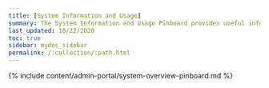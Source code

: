 ```yaml
---
title: [System Information and Usage]
summary: The System Information and Usage Pinboard provides useful information about your cluster.
last_updated: 10/22/2020
toc: true
sidebar: mydoc_sidebar
permalink: /:collection/:path.html
---
```


{% include content/admin-portal/system-overview-pinboard.md %}
